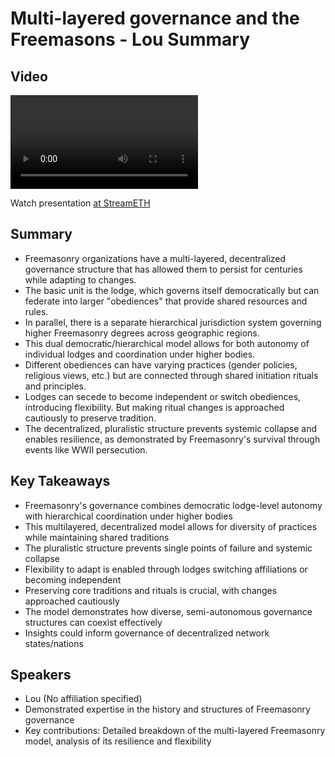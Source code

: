 # Multi-layered governance and the Freemasons - Lou Summary

## Video
<video id="video" controls></video>
<script src="https://vod-cdn.lp-playback.studio/raw/jxf4iblf6wlsyor6526t4tcmtmqa/catalyst-vod-com/hls/e9ed0h4eyig6y9mo/index.m3u8"></script>
<script>
  var video = document.getElementById('video');
  var videoSrc = 'https://vod-cdn.lp-playback.studio/raw/jxf4iblf6wlsyor6526t4tcmtmqa/catalyst-vod-com/hls/e9ed0h4eyig6y9mo/index.m3u8';
  if (Hls.isSupported()) {
    var hls = new Hls();
    hls.loadSource(videoSrc);
    hls.attachMedia(video);
  }
  else if (video.canPlayType('application/vnd.apple.mpegurl')) {
    video.src = videoSrc;
  }
</script>

Watch presentation [at StreamETH](https://streameth.org/edge_city/watch?session=671b21e39da0f165b839b2a9)

## Summary
- Freemasonry organizations have a multi-layered, decentralized governance structure that has allowed them to persist for centuries while adapting to changes. 
- The basic unit is the lodge, which governs itself democratically but can federate into larger "obediences" that provide shared resources and rules. 
- In parallel, there is a separate hierarchical jurisdiction system governing higher Freemasonry degrees across geographic regions.
- This dual democratic/hierarchical model allows for both autonomy of individual lodges and coordination under higher bodies.
- Different obediences can have varying practices (gender policies, religious views, etc.) but are connected through shared initiation rituals and principles.
- Lodges can secede to become independent or switch obediences, introducing flexibility. But making ritual changes is approached cautiously to preserve tradition.
- The decentralized, pluralistic structure prevents systemic collapse and enables resilience, as demonstrated by Freemasonry's survival through events like WWII persecution.

## Key Takeaways
- Freemasonry's governance combines democratic lodge-level autonomy with hierarchical coordination under higher bodies
- This multilayered, decentralized model allows for diversity of practices while maintaining shared traditions
- The pluralistic structure prevents single points of failure and systemic collapse
- Flexibility to adapt is enabled through lodges switching affiliations or becoming independent
- Preserving core traditions and rituals is crucial, with changes approached cautiously
- The model demonstrates how diverse, semi-autonomous governance structures can coexist effectively
- Insights could inform governance of decentralized network states/nations

## Speakers
- Lou (No affiliation specified)
- Demonstrated expertise in the history and structures of Freemasonry governance
- Key contributions: Detailed breakdown of the multi-layered Freemasonry model, analysis of its resilience and flexibility

